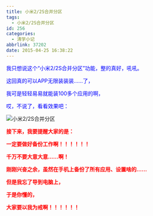 ```yaml
---
title: 小米2/2S合并分区
tags:
  - 小米2/2S合并分区
id: 256
categories:
  - 清学小记
abbrlink: 37202
date: 2015-04-25 16:38:22
---
```


<span style="color: #0000ff;">我只想说这个“小米2/2S合并分区”功能，整的真好，吼吼。</span>

<span style="color: #0000ff;">这回真的可以APP无限装装装……了，</span>

<span style="color: #0000ff;">我可是轻轻易易就能装100多个应用的啊，</span>

<span style="color: #0000ff;">哎，不说了，看看效果吧：</span>

![小米2/2S合并分区](http://ww2.sinaimg.cn/large/4eed32f2jw1erhwfvg4xmj20k00zk403.jpg "小米2/2S合并分区") 

**<span style="color: #ff0000;">接下来，我要提醒大家的是：</span>**

**<span style="color: #ff0000;">一定要做好备份工作啊！！！！！！</span>**

**<span style="color: #ff0000;">千万不要大意大意……啊！</span>**

**<span style="color: #ff0000;">刚刚兴奋之余，虽然在手机上备份了所有应用、设置啥的……</span>**

**<span style="color: #ff0000;">但是我忘了导到电脑上，</span>**

**<span style="color: #ff0000;">于是你懂的，</span>**

**<span style="color: #ff0000;">大家要以我为戒啊！！！！！！</span>**